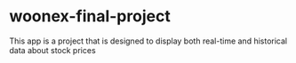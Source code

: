 # woonex-final-project
This app is a project that is designed to display both real-time and historical data about stock prices

